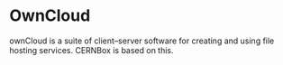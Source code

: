 # OwnCloud

ownCloud is a suite of client–server software for creating and using file hosting services. CERNBox is based on this.